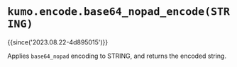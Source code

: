 # `kumo.encode.base64_nopad_encode(STRING)`

{{since('2023.08.22-4d895015')}}

Applies `base64_nopad` encoding to STRING, and returns the encoded string.
